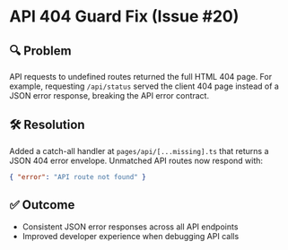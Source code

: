 # API 404 Guard Fix (Issue #20)

## 🔍 Problem

API requests to undefined routes returned the full HTML 404 page. For example, requesting `/api/status` served the client 404 page instead of a JSON error response, breaking the API error contract.

## 🛠️ Resolution

Added a catch-all handler at `pages/api/[...missing].ts` that returns a JSON 404 error envelope. Unmatched API routes now respond with:

```json
{ "error": "API route not found" }
```

## ✅ Outcome

- Consistent JSON error responses across all API endpoints
- Improved developer experience when debugging API calls
